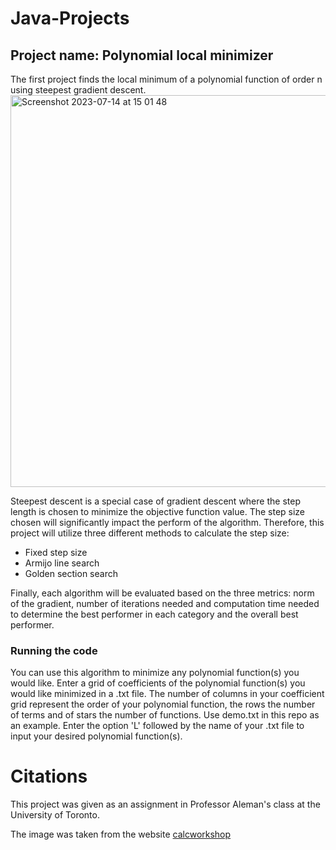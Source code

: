 # Java-Projects

## Project name: Polynomial local minimizer
The first project finds the local minimum of a polynomial function of order n using steepest gradient descent. 
<img width="627" alt="Screenshot 2023-07-14 at 15 01 48" src="https://github.com/charlottevedrines/Java-Projects/assets/97196465/69a70c25-15b0-4ed9-a34c-556495135403">


Steepest descent is a special case of gradient descent where the step length is chosen to minimize the objective function value. The step size chosen will significantly impact the perform of the algorithm. Therefore, this project will utilize three different methods to calculate the step size:
- Fixed step size
- Armijo line search
- Golden section search
  
Finally, each algorithm will be evaluated based on the three metrics: norm of the gradient, number of iterations needed and computation time needed to determine the best performer in each category and the overall best performer.

### Running the code
You can use this algorithm to minimize any polynomial function(s) you would like. Enter a grid of coefficients of the polynomial function(s) you would like minimized in a .txt file. The number of columns in your coefficient grid represent the order of your polynomial function, the rows the number of terms and of stars the number of functions. Use demo.txt in this repo as an example. 
Enter the option 'L' followed by the name of your .txt file to input your desired polynomial function(s).

# Citations 
This project was given as an assignment in Professor Aleman's class at the University of Toronto.

The image was taken from the website [calcworkshop](https://calcworkshop.com/partial-derivatives/extrema-multivariable-functions/)

